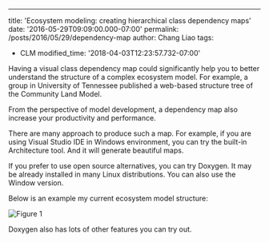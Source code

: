 ---
 
title: 'Ecosystem modeling: creating hierarchical class dependency maps'
date: '2016-05-29T09:09:00.000-07:00'
permalink: /posts/2016/05/29/dependency-map
author: Chang Liao
tags:
- CLM
modified_time: '2018-04-03T12:23:57.732-07:00'


Having a visual class dependency map could significantly help you to better understand the structure of a complex ecosystem model. For example, a group in University of Tennessee published a web-based structure tree of the Community Land Model.

From the perspective of model development, a dependency map also increase your productivity and performance.


There are many approach to produce such a map. For example, if you are using Visual Studio IDE in Windows environment, you can try the built-in Architecture tool. And it will generate beautiful maps.


If you prefer to use open source alternatives, you can try Doxygen. It may be already installed in many Linux distributions. You can also use the Window version.


Below is an example my current ecosystem model structure:

![Figure 1](https://github.com/changliao/changliao.github.io/blob/main/_figure/eco3d/classecosystem__coll__graph.png?raw=true)



Doxygen also has lots of other features you can try out.
